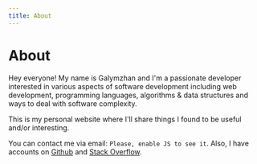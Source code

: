 ```yaml
---
title: About
---
```


# About

Hey everyone! My name is Galymzhan and I'm a passionate developer interested in
various aspects of software development including web development, programming
languages, algorithms & data structures and ways to deal with software
complexity.

This is my personal website where I'll share things I found to be useful and/or
interesting.

You can contact me via email: <span id="contactAddr">`Please, enable JS to see it`</span>. Also, I have accounts on
[Github](https://github.com/galymzhan) and [Stack
Overflow](http://stackoverflow.com/users/450449/galymzhan).

<script>
window.onload = function() {
  var q = 'kozhayev';
  var w = '@';
  var e = 'outlook';
  var r = '.';
  var t = 'com';
  var o = q + w + e + r + t;
  document.getElementById('contactAddr').innerHTML = '<a href="mail' + 'to:' + o + '">' + o + '</a>';
};
</script>
